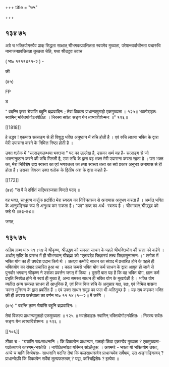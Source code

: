 +++
title = "७५"

+++


## १३४ ७५
अग्रे च भक्तियोगस्यैव प्राक् सिद्धता साक्षात् श्रीभगवत्प्रवत्तितता स्वयमेव मुख्यता, परेषान्त्वर्वाचीनता यथारुचि नानाजनप्रवत्तितता तुच्छता चेति, यथा श्रीउद्धव उवाच 

( भा० ११११४११-२ ) - 

की 

(७५) 

FP 

ड 

" वदन्ति कृष्ण श्रेयांसि बहूनि ब्रह्मवादिनः ; तेषां विकल्प प्राधान्यमुताहो एकमुख्यता ॥ १२५॥ भवतोदाहृतः स्वामिन् भक्तियोगोऽनपेक्षितः । निरस्य सर्वतः सङ्ग येन त्वय्याविशेन्मनः ॥" १२६॥ 

[[1818]]

हे उद्धव ! एकमात्र सत्सङ्ग से ही विशुद्ध भक्ति अनुष्ठान में रुचि होती है । एवं रुचि लक्षणा भक्ति के द्वारा मेरी उपासना करने के निमित्त निष्ठा होती है । 

उक्त श्लोक में "सत्सङ्गलब्धया भक्तचा " पद का उल्लेख है, उसका अर्थ यह है- सत्सङ्ग से जो भजनानुष्ठान करने की रुचि मिलती है, उस रुचि के द्वारा वह भक्त मेरी उपासना करता रहता है । उस भक्त का, मेरा निर्विशेष ब्रह्म स्वरूप का एवं भगवत्तत्त्व का तथा स्वरूप तत्त्व का सर्व प्रकार अनुभव अनायास से ही होता है। उसका विवरण उक्त श्लोक के द्वितीय अंश के द्वारा कहते हैं- 

[[172]]

(७४) "स वै मे दर्शितं सद्भिरञ्जसा विन्दते पदम् ॥ 

वह भक्त, साधुगण कर्त्तृक प्रदर्शित मेरा स्वरूप का निश्चितरूप से अनायास अनुभव करता है । अर्थात् भक्ति के आनुषङ्गिक रूप से अनुभव कर सकता है। "पद" शब्द का अर्थ- स्वरूप है । श्रीभगवान् श्रीउद्धव को कहे थे ॥७३-७४॥ 

जगत् 


## १३५ ७५
अग्रिम ग्रन्थ भा० ११।१४ में श्रीकृष्ण, श्रीउद्धव को समस्त साधन के पहले श्रीभक्तियोग की सत्ता को कहेंगे । अर्थात् सृष्टि के प्रारम्भ में ही श्रीभगवान् श्रीब्रह्मा को "एतावदेव जिज्ञास्यं तत्त्व जिज्ञासुनात्मनः ।" श्लोक में भक्ति योग का ही उपदेश प्रदान किये थे । अतएव कर्मादि साधन का संवाद में प्रचारित होने के पहले ही भक्तियोग का संवाद प्रचारित हुआ था । काल क्रमसे भक्ति योग कर्म साधन के द्वारा आवृत हो जाने से पुनर्वार भगवान् श्रीकृष्ण ने उसका प्रवर्त्तन जगत् में किया । दूसरी बात यह है कि वह भक्ति योग, ज्ञान कर्म प्रभृति निरपेक्ष होने से स्वयं ही मुख्य है, अन्य समस्त साधन ही भक्ति योग के मुखापेक्षी है । भक्ति योग व्यतीत अन्य समस्त साधन ही आधुनिक है, एवं निज निज रुचि के अनुसार यक्ष, रक्षः, एवं विभिन्न वासना क्रान्त मुनिगण के द्वारा प्रवर्तित हैं । एवं उक्त साधन समूह का फल भी अतितुच्छ है । यह सब कहकर भक्ति की ही अवश्य कर्त्तव्यता का वर्णन भा० ११ १४।१--२॥ में करेंगे । 

(७५) " वदन्ति कृष्ण श्रेयांसि बहूनि ब्रह्मवादिनः । 

तेषां विकल्प प्राधान्यमुताहो एकमुख्यता ॥ १२५ ॥ भवतोदाहृतः स्वामिन् भक्तियोगोऽनपेक्षितः । निरस्य सर्वतः सङ्गः येन त्वय्याविशेश्मनः ॥ १२६ ॥ 

[[१०६]] 

टीका च - "श्रयांसि श्रयःसाधनानि । किं विकल्पेन प्राधान्यम, उताहो किंवा एकस्यैव मुख्यता ? एकमुख्यता-पक्षोत्थापने कारणम्-भवतेति । नापेक्षितमपेक्षा यस्मिन् सोऽहैतुकः । अयमर्थः - भवता यो भक्तियोग उक्तः, अन्ये च यानि निःश्रेयसः- साधनानि वदन्ति तेषां कि फलसाधनत्वेन प्राधान्यमेव सर्वेषाम्, उत अङ्गाङ्गित्वम् ? प्राधान्येऽपि किं विकल्पेन सर्वेषां तुल्यफलत्वम् ? यद्वा, कश्चिद्विशेषः ? इत्येषा ॥ 
